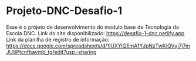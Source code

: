 # Projeto-DNC-Desafio-1
Esse é o projeto de desenvolvimento do modulo base de Tecnologia da Escola DNC.
Link do site disponibilizado: https://desafio-1-dnc.netlify.app
Link da planilha de registro de informação: https://docs.google.com/spreadsheets/d/1lUXYiQEmA1YJpNzTwKiQVyi7j7mJU8Ptcnfbavmb_tg/edit?usp=sharing
